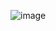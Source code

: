 ![image](https://user-images.githubusercontent.com/77222540/209455413-33f9df9f-f868-4b54-9df9-2349a44403af.png)
